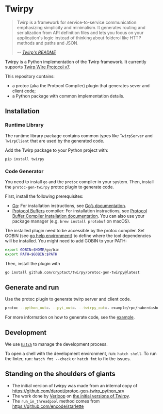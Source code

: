 # Twirpy

> Twirp is a framework for service-to-service communication emphasizing simplicity and minimalism.
> It generates routing and serialization from API definition files and lets you focus on your application's logic
> instead of thinking about folderol like HTTP methods and paths and JSON.
>
> -- <cite>[Twirp's README](https://github.com/twitchtv/twirp/blob/main/README.md)</cite>

Twirpy is a Python implementation of the Twirp framework.
It currently supports [Twirp Wire Protocol v7](https://twitchtv.github.io/twirp/docs/spec_v7.html).

This repository contains:
* a protoc (aka the Protocol Compiler) plugin that generates sever and client code;
* a Python package with common implementation details.

## Installation

### Runtime Library

The runtime library package contains common types like `TwirpServer` and `TwirpClient` that are used by the generated code.

Add the Twirp package to your Python project with:
```
pip install twirpy
```

### Code Generator

You need to install `go` and the `protoc` compiler in your system.
Then, install the `protoc-gen-twirpy` protoc plugin to generate code.

First, install the following prerequisites:
- [Go](https://golang.org/): For installation instructions, see [Go’s documentation](https://golang.org/doc/install).
- [Protocol Buffers](https://developers.google.com/protocol-buffers) compiler: For installation instructions, see [Protocol Buffer Compiler Installation documentation](https://github.com/protocolbuffers/protobuf#protobuf-compiler-installation). You can also use your package manager (e.g. `brew install protobuf` on macOS).

The installed plugin need to be accessible by the protoc compiler.
Set GOBIN (see [go help environment](https://golang.org/cmd/go/#hdr-Environment_variables)) to define where the tool dependencies will be installed.
You might need to add GOBIN to your PATH:
```sh
export GOBIN=$HOME/go/bin
export PATH=$GOBIN:$PATH
```

Then, install the plugin with
```sh
go install github.com/cryptact/twirpy/protoc-gen-twirpy@latest
```

## Generate and run

Use the protoc plugin to generate twirp server and client code.
```sh
protoc --python_out=. --pyi_out=. --twirpy_out=. example/rpc/haberdasher/service.proto
```

For more information on how to generate code, see the [example](example/README.md).

## Development

We use [`hatch`](https://hatch.pypa.io/latest/) to manage the development process.

To open a shell with the development environment, run: `hatch shell`.
To run the linter, run: `hatch fmt --check` or `hatch fmt` to fix the issues.

## Standing on the shoulders of giants

- The initial version of twirpy was made from an internal copy of https://github.com/daroot/protoc-gen-twirp_python_srv
- The work done by [Verloop](https://verloop.io/) on [the initial versions of Twirpy](https://github.com/verloop/twirpy).
- The `run_in_threadpool` method comes from https://github.com/encode/starlette

